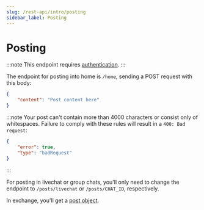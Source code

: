 ```yaml
---
slug: /rest-api/intro/posting
sidebar_label: Posting
---
```


# Posting

:::note
This endpoint requires [authentication](/rest-api/intro/authentication).
:::

The endpoint for posting into home is `/home`, sending a POST request with this body:

```json
{
	"content": "Post content here"
}
```

:::note
Your post can't contain more than 4000 characters or consist only of whitespaces. Failure to comply with these rules will result in a `400: Bad request`:

```json
{
	"error": true,
	"type": "badRequest"
}
```

:::

For posting in livechat or group chats, you'll only need to change the endpoint to `/posts/livechat` or `/posts/CHAT_ID`, respectively.

In exchange, you'll get a [post object](/objects/post#examples).
